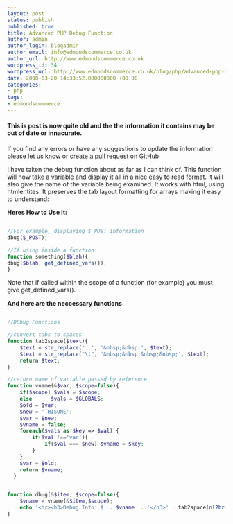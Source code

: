 ```yaml
---
layout: post
status: publish
published: true
title: Advanced PHP Debug Function
author: admin
author_login: blogadmin
author_email: info@edmondscommerce.co.uk
author_url: http://www.edmondscommerce.co.uk
wordpress_id: 34
wordpress_url: http://www.edmondscommerce.co.uk/blog/php/advanced-php-debug-function/
date: 2008-03-20 14:33:52.000000000 +00:00
categories:
- php
tags:
- edmondscommerce
---
```

<div class="oldpost"><h4>This is post is now quite old and the the information it contains may be out of date or innacurate.</h4>
<p>
If you find any errors or have any suggestions to update the information <a href="http://edmondscommerce.github.io/contact-us/index.html">please let us know</a>
or <a href="https://github.com/edmondscommerce/edmondscommerce.github.io">create a pull request on GitHub</a>
</p>
</div>
I have taken the debug function about as far as I can think of. This function will now take a variable and display it all in a nice easy to read format. It will also give the name of the variable being examined. It works with html, using htmlentites. It preserves the tab layout formatting for arrays making it easy to understand:

<b>Heres How to Use It:</b>
```php

//For example, displaying $_POST information
dbug($_POST);

//If using inside a function
function something($blah){
dbug($blah, get_defined_vars());
}

```
Note that if called within the scope of a function (for example) you must give get_defined_vars().

<b>And here are the neccessary functions</b>
```php

//DEbug Functions

//convert tabs to spaces
function tab2space($text){
	$text = str_replace('  ', '&nbsp;&nbsp;', $text);
	$text = str_replace("\t", '&nbsp;&nbsp;&nbsp;&nbsp;', $text);
	return $text;
}

//return name of variable passed by reference
function vname(&$var, $scope=false){
    if($scope) $vals = $scope;
    else      $vals = $GLOBALS;
    $old = $var;
	$new = 'THISONE';
	$var = $new;
	$vname = false;
    foreach($vals as $key => $val) {
		if($val !=='var'){
			if($val === $new) $vname = $key;
		}
    }
    $var = $old;
    return $vname;
  }


function dbug(&$item, $scope=false){
	$vname = vname(&$item,$scope);
	echo '<hr><h3>Debug Info: $' . $vname  . '</h3>' . tab2space(nl2br(htmlentities(var_export($item, true)))) . '<hr>';	
}

```
